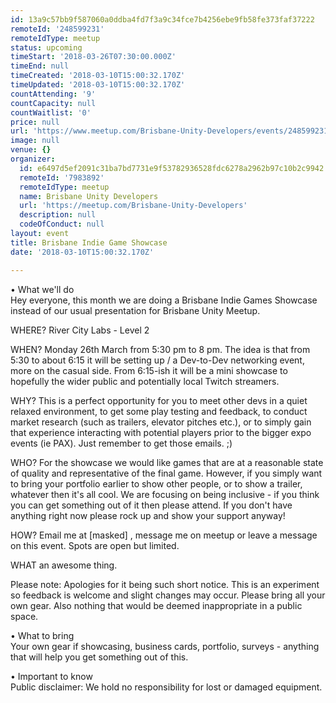 ```yaml
---
id: 13a9c57bb9f587060a0ddba4fd7f3a9c34fce7b4256ebe9fb58fe373faf37222
remoteId: '248599231'
remoteIdType: meetup
status: upcoming
timeStart: '2018-03-26T07:30:00.000Z'
timeEnd: null
timeCreated: '2018-03-10T15:00:32.170Z'
timeUpdated: '2018-03-10T15:00:32.170Z'
countAttending: '9'
countCapacity: null
countWaitlist: '0'
price: null
url: 'https://www.meetup.com/Brisbane-Unity-Developers/events/248599231/'
image: null
venue: {}
organizer:
  id: e6497d5ef2091c31ba7bd7731e9f53782936528fdc6278a2962b97c10b2c9942
  remoteId: '7983892'
  remoteIdType: meetup
  name: Brisbane Unity Developers
  url: 'https://meetup.com/Brisbane-Unity-Developers'
  description: null
  codeOfConduct: null
layout: event
title: Brisbane Indie Game Showcase
date: '2018-03-10T15:00:32.170Z'

---
```

<p>• What we'll do<br/>Hey everyone, this month we are doing a Brisbane Indie Games Showcase instead of our usual presentation for Brisbane Unity Meetup.</p> <p>WHERE? River City Labs - Level 2</p> <p>WHEN? Monday 26th March from 5:30 pm to 8 pm. The idea is that from 5:30 to about 6:15 it will be setting up / a Dev-to-Dev networking event, more on the casual side. From 6:15-ish it will be a mini showcase to hopefully the wider public and potentially local Twitch streamers.</p> <p>WHY? This is a perfect opportunity for you to meet other devs in a quiet relaxed environment, to get some play testing and feedback, to conduct market research (such as trailers, elevator pitches etc.), or to simply gain that experience interacting with potential players prior to the bigger expo events (ie PAX). Just remember to get those emails. ;)</p> <p>WHO? For the showcase we would like games that are at a reasonable state of quality and representative of the final game. However, if you simply want to bring your portfolio earlier to show other people, or to show a trailer, whatever then it's all cool. We are focusing on being inclusive - if you think you can get something out of it then please attend. If you don't have anything right now please rock up and show your support anyway!</p> <p>HOW? Email me at [masked] , message me on meetup or leave a message on this event. Spots are open but limited.</p> <p>WHAT an awesome thing.</p> <p>Please note: Apologies for it being such short notice. This is an experiment so feedback is welcome and slight changes may occur. Please bring all your own gear. Also nothing that would be deemed inappropriate in a public space.</p> <p>• What to bring<br/>Your own gear if showcasing, business cards, portfolio, surveys - anything that will help you get something out of this.</p> <p>• Important to know<br/>Public disclaimer: We hold no responsibility for lost or damaged equipment.</p>
